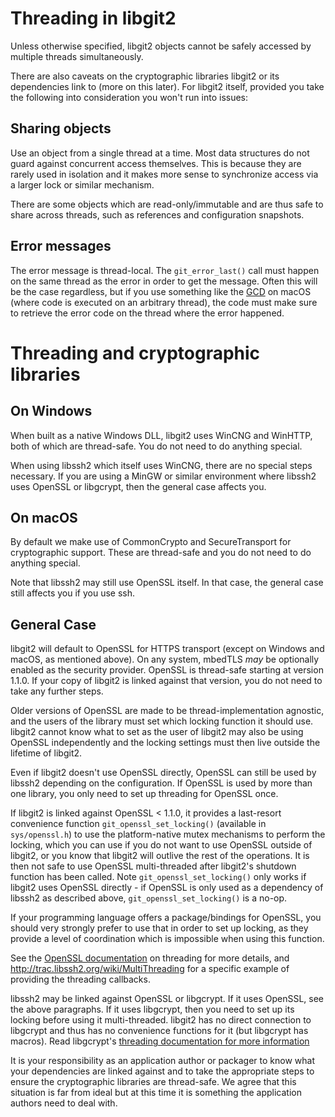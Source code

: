 Threading in libgit2
==================

Unless otherwise specified, libgit2 objects cannot be safely accessed by
multiple threads simultaneously.

There are also caveats on the cryptographic libraries libgit2 or its
dependencies link to (more on this later). For libgit2 itself,
provided you take the following into consideration you won't run into
issues:

Sharing objects
---------------

Use an object from a single thread at a time. Most data structures do
not guard against concurrent access themselves. This is because they
are rarely used in isolation and it makes more sense to synchronize
access via a larger lock or similar mechanism.

There are some objects which are read-only/immutable and are thus safe
to share across threads, such as references and configuration
snapshots.

Error messages
--------------

The error message is thread-local. The `git_error_last()` call must
happen on the same thread as the error in order to get the
message. Often this will be the case regardless, but if you use
something like the [GCD](http://en.wikipedia.org/wiki/Grand_Central_Dispatch)
on macOS (where code is executed on an arbitrary thread), the code
must make sure to retrieve the error code on the thread where the error
happened.

Threading and cryptographic libraries
=======================================

On Windows
----------

When built as a native Windows DLL, libgit2 uses WinCNG and WinHTTP,
both of which are thread-safe. You do not need to do anything special.

When using libssh2 which itself uses WinCNG, there are no special
steps necessary. If you are using a MinGW or similar environment where
libssh2 uses OpenSSL or libgcrypt, then the general case affects
you.

On macOS
-----------

By default we make use of CommonCrypto and SecureTransport for cryptographic
support. These are thread-safe and you do not need to do anything special.

Note that libssh2 may still use OpenSSL itself. In that case, the
general case still affects you if you use ssh.

General Case
------------

libgit2 will default to OpenSSL for HTTPS transport (except on Windows and
macOS, as mentioned above).  On any system, mbedTLS _may_ be optionally
enabled as the security provider.  OpenSSL is thread-safe starting at
version 1.1.0. If your copy of libgit2 is linked against that version,
you do not need to take any further steps.

Older versions of OpenSSL are made to be thread-implementation agnostic, and the
users of the library must set which locking function it should use. libgit2
cannot know what to set as the user of libgit2 may also be using OpenSSL independently and
the locking settings must then live outside the lifetime of libgit2.

Even if libgit2 doesn't use OpenSSL directly, OpenSSL can still be used by
libssh2 depending on the configuration. If OpenSSL is used by
more than one library, you only need to set up threading for OpenSSL once.

If libgit2 is linked against OpenSSL < 1.1.0, it provides a last-resort convenience function
`git_openssl_set_locking()` (available in `sys/openssl.h`) to use the
platform-native mutex mechanisms to perform the locking, which you can use
if you do not want to use OpenSSL outside of libgit2, or you
know that libgit2 will outlive the rest of the operations. It is then not
safe to use OpenSSL multi-threaded after libgit2's shutdown function
has been called.  Note `git_openssl_set_locking()` only works if
libgit2 uses OpenSSL directly - if OpenSSL is only used as a dependency
of libssh2 as described above, `git_openssl_set_locking()` is a no-op.

If your programming language offers a package/bindings for OpenSSL,
you should very strongly prefer to use that in order to set up
locking, as they provide a level of coordination which is impossible
when using this function.

See the
[OpenSSL documentation](https://www.openssl.org/docs/crypto/threads.html)
on threading for more details, and http://trac.libssh2.org/wiki/MultiThreading
for a specific example of providing the threading callbacks.

libssh2 may be linked against OpenSSL or libgcrypt. If it uses OpenSSL,
see the above paragraphs. If it uses libgcrypt, then you need to
set up its locking before using it multi-threaded. libgit2 has no
direct connection to libgcrypt and thus has no convenience functions for
it (but libgcrypt has macros). Read libgcrypt's
[threading documentation for more information](http://www.gnupg.org/documentation/manuals/gcrypt/Multi_002dThreading.html)

It is your responsibility as an application author or packager to know
what your dependencies are linked against and to take the appropriate
steps to ensure the cryptographic libraries are thread-safe. We agree
that this situation is far from ideal but at this time it is something
the application authors need to deal with.
